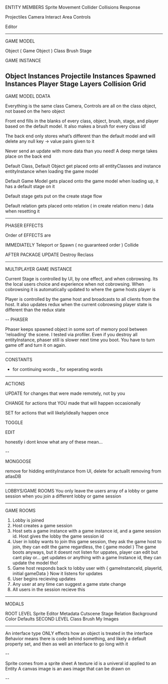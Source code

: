ENTITY MEMBERS
  Sprite
  Movement
  Collider
  Collisions Response

  Projectiles
  Camera
  Interact Area
  Controls

  Editor

---

GAME MODEL

Object ( Game Object )
Class
Brush
Stage

GAME INSTANCE

Object Instances
Projectile Instances
Spawned Instances
Player
Stage
Layers
Collision Grid
---

GAME MODEL DDATA

Everything is the same class
Camera, Controls are all on the class object, not based on the hero object

Front end fills in the blanks of every class, object, brush, stage, and player based on the default model. It also makes a brush for every class id!

The back end only stores what’s different than the default model and will delete any null key -> value pairs given to it

Never send an update with more data than you need! A deep merge takes place on the back end


Default Class, Default Object get placed onto all entityClasses and instance entityInstance when loading the game model

Default Game Model gets placed onto the game model when loading up, it has a default stage on it

Default stage gets put on the create stage flow

Default relation gets placed onto relation ( in create relation menu ) data when resetting it

----

PHASER EFFECTS

Order of EFFECTS are

IMMEDIATELY
  Teleport or Spawn ( no guaranteed order )
  Collide

AFTER PACKAGE UPDATE
  Destroy
  Reclass

---
MULTIPLAYER GAME INSTANCE

Current Stage is controlled by UI, by one effect, and when cobrowsing. Its the local users choice and experience when not cobrowsing. When cobrowsing it is automatically updated to where the game hosts player is 

Player is controlled by the game host and broadcasts to all clients from the host. It also updates redux when the current cobrowsing player state is different than the redux state

--
PHASER

Phaser keeps spawned object in some sort of memory pool between 'reloading' the scene. I tested via profiler. Even if you destroy all entityInstance, phaser still is slower next time you boot. You have to turn game off and turn it on again.


-----

CONSTANTS

- for continuing words
_ for seperating words

---

ACTIONS

UPDATE for changes that were made remotely, not by you

CHANGE for actions that YOU made that will happen occasionally

SET for actions that will likely/ideally happen once

TOGGLE 

EDIT

honestly i dont know what any of these mean...

--

MONGOOSE 

remove for hidding entityInstance from UI, 
delete for actuallt removing from atlasDB


---

LOBBYS/GAME ROOMS
You only leave the users array of a lobby or game session when you join a different lobby or game session


---

GAME ROOMS

1. Lobby is joined
2. Host creates a game session
3. Host sets a game instance with a game instance id, and a game session id. Host gives the lobby the game session id
4. User in lobby wants to join this game session, they ask the game host to join, they can edit the game regardless, the ( game model )
  The game boots anyways, but it doesnt not listen for uppates, player can edit but cant play or... get updates or anything with a game Instance id, they can update the model tho!
5. Game host responds back to lobby user with { gameInstanceId, playerId, initial gameData }
  Now it listens for updates
6. User begins recieving updates
7. Any user at any time can suggest a game state change
8. All users in the session recieve this 

---

MODALS 

ROOT LEVEL
  Sprite Editor
  Metadata
  Cutscene
  Stage
  Relation
  Background Color
  Defaults
SECOND LEVEL
  Class
  Brush
  My Images


---

An interface type ONLY effects how an object is treated in the interface
Behavior means there is code behind something, and likely a default property set, and then as well an interface to go long with it

--

Sprite comes from a sprite sheet
A texture id is a univeral id applied to an Entity
A canvas image is an aws image that can be drawn on

--